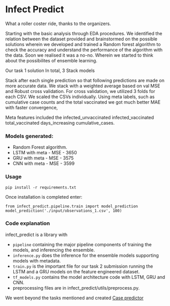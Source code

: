 # Infect Predict

What a roller coster ride, thanks to the organizers.

Starting with the basic analysis through EDA procedures. We identified the relation between the dataset provided and brainstormed on the possible solutions wherein we developed and trained a Random forest algorithm to check the accuracy and understand the performance of the algorithm with the data. Soon we realised it was a no-no. Wherein we started to think about the possibilites of ensemble learning.

Our task 1 solution
In total, 3 Stack models

Stack after each single prediction so that following predictions are made on more accurate data. We stack with a weighted average based on val MSE and
Robust cross validation. For cross validation, we utilized 3 folds for each CSV. We scaled the CSVs individually.
Using meta labels, such as cumulative case counts and the total vaccinated we got much better MAE with faster convergence, 

Meta features included the infected_unvaccinated infected_vaccinated total_vaccinated days_increasing cumulative_cases.

### Models generated:

- Random Forest algorithm.
- LSTM with meta - MSE - 3650
- GRU with meta - MSE - 3575
- CNN with meta - MSE - 3599

### Usage
`pip install -r requirements.txt`

Once installation is completed enter:

```
from infect_predict.pipeline.train import model_prediction
model_prediction('./input/observations_1.csv', 100) 
```

### Code explanation
infect_predict is a library with 
- `pipeline` containing the major pipeline components of training the models, and inferencing the ensemble.
- `inference.py` does the inference for the ensemble models supporting models with metadata.
- `train.py` is the important file for our task 2 submission running the LSTM and a GRU models on the feature engineered dataset. 
- `tf_models.py` contains the model architecture code with LSTM, GRU and CNN.
-  preprocessing files are in infect_predict/utils/preprocess.py.

We went beyond the tasks mentioned and created [Case predictor](https://github.com/RutvikJ77/Case-predictor)
